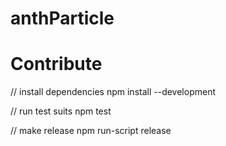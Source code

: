 anthParticle
=============


# Contribute

// install dependencies
npm install --development

// run test suits
npm test

// make release
npm run-script release
